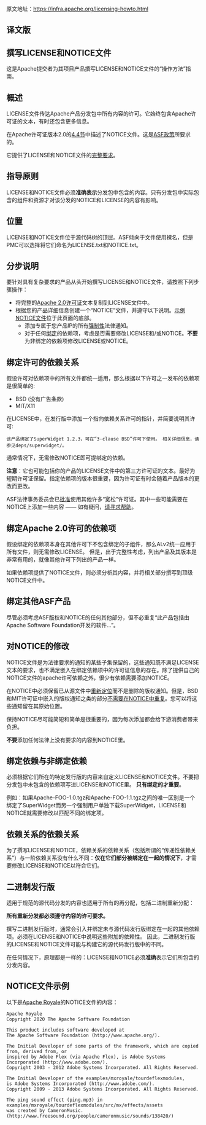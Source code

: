 ###
原文地址：https://infra.apache.org/licensing-howto.html

## 译文版

## 撰写LICENSE和NOTICE文件

这是Apache提交者为其项目产品撰写LICENSE和NOTICE文件的“操作方法”指南。

## 概述

LICENSE文件传达Apache产品分发包中所有内容的许可。它始终包含Apache许可证的文本，有时还包含更多信息。

在Apache许可证版本2.0的[4.4节](https://www.apache.org/licenses/LICENSE-2.0.html#redistribution)中描述了NOTICE文件。这是[ASF政策](https://www.apache.org/legal/src-headers.html#notice)所要求的。

它提供了LICENSE和NOTICE文件的[完整要求](https://www.apache.org/legal/)。

## 指导原则

LICENSE和NOTICE文件必须**准确表示**分发包中包含的内容。只有分发包中实际包含的组件和资源才对该分发的NOTICE和LICENSE的内容有影响。

## 位置
LICENSE和NOTICE文件位于源代码树的顶层。ASF倾向于文件使用裸名，但是PMC可以选择将它们命名为LICENSE.txt和NOTICE.txt。

## 分步说明
要针对具有复杂要求的产品从头开始撰写LICENSE和NOTICE文件，请按照下列步骤操作：

- 将完整的[Apache 2.0许可证](https://www.apache.org/licenses/LICENSE-2.0.txt)文本复制到LICENSE文件中。
- 根据您的产品详细信息创建一个“NOTICE”文件，并遵守以下说明。[示例NOTICE文件](https://infra.apache.org/licensing-howto.html#example-notice)位于此页面的底部。
    * 添加专属于您产品IP的所有[强制性](https://infra.apache.org/licensing-howto.html#mod-notice)法律通知。
    * 对于任何[绑定](https://infra.apache.org/licensing-howto.html#bundled-vs-non-bundled)的依赖项，考虑是否需要修改LICENSE和/或NOTICE。**不要**为非绑定的依赖项修改LICENSE或NOTICE。

## 绑定许可的依赖关系
假设许可对依赖项中的所有文件都统一适用，那么根据以下许可之一发布的依赖项是很简单的:

- BSD (没有广告条款)
- MIT/X11

在LICENSE中，在发行版中添加一个指向依赖关系许可的指针，并简要说明其许可:

```$xslt
该产品绑定了SuperWidget 1.2.3，可在“3-clause BSD”许可下使用。 相关详细信息，请参见deps/superwidget/。
```

通常情况下，无需修改NOTICE即可提绑定的依赖。

**注意**：它也可能包括你的产品的LICENSE文件中的第三方许可证的文本。最好为短期许可证保留。指定依赖项的版本很重要，因为许可证有时会随着产品版本的更改而更改。

ASF法律事务委员会已[批准](https://www.apache.org/legal/resolved.html#category-a)使用其他许多“宽松”许可证。其中一些可能需要在NOTICE上添加一些内容 —— 如有疑问，[请寻求帮助](https://www.apache.org/legal/resolved.html#asking-questions)。

## 绑定Apache 2.0许可的依赖项

假设绑定的依赖项本身在其他许可下不包含绑定的子组件，那么ALv2统一应用于所有文件，则无需修改LICENSE。 但是，出于完整性考虑，列出产品及其版本是非常有用的，就像其他许可下列出的产品一样。

如果依赖项提供了NOTICE文件，则必须分析其内容，并将相关部分撰写到顶级NOTICE文件中。

## 绑定其他ASF产品

尽管必须考虑ASF版权和NOTICE的任何其他部分，但不必重复“此产品包括由Apache Software Foundation开发的软件...”。

## 对NOTICE的修改

NOTICE文件是为法律要求的通知的某些子集保留的，这些通知既不满足LICENSE文本的要求，也不满足嵌入在绑定依赖项中的许可证信息的存在。除了提供自己的NOTICE文件的apache许可依赖之外，很少有依赖需要添加NOTICE。

在NOTICE中必须保留已从源文件中[重新定位](https://www.apache.org/legal/src-headers.html#headers)而不是删除的版权通知。但是，BSD和MIT许可证中嵌入的版权通知之类的部分[不需要在NOTICE中重复](https://issues.apache.org/jira/browse/LEGAL-59)。您可以将这些通知留在其原始位置。

保持NOTICE尽可能简短和简单是很重要的，因为每次添加都会给下游消费者带来负担。

**不要**添加任何法律上没有要求的内容到NOTICE里。

## 绑定依赖与非绑定依赖

必须根据它们所在的特定发行版的内容来自定义LICENSE和NOTICE文件。不要把分发包中未包含的依赖项写进LICENSE和NOTICE里。 **只有绑定的才重要**。

例如：如果Apache-FOO-1.0.tgz和Apache-FOO-1.1.tgz之间的唯一区别是一个绑定了SuperWidget而另一个强制用户单独下载SuperWidget，LICENSE和NOTICE就需要修改以匹配不同的绑定项。

## 依赖关系的依赖关系

为了撰写LICENSE和NOTICE，依赖关系的依赖关系（包括所谓的“传递性依赖关系”）与一阶依赖关系没有什么不同：**仅在它们部分被绑定在一起的情况下**，才需要修改LICENSE和NOTICE以符合它们。

## 二进制发行版

适用于规范的源代码分发的内容也适用于所有的再分配，包括二进制重新分配：

**所有重新分发都必须遵守内容的许可要求。**

撰写二进制发行版时，通常会引入并绑定未与源代码发行版绑定在一起的其他依赖项。必须在LICENSE和NOTICE中说明这些附加的依赖性。 因此，二进制发行版的LICENSE和NOTICE文件可能与构建它的源代码发行版中的不同。

在任何情况下，原理都是一样的：LICENSE和NOTICE必须**准确**表示它们所包含的分发内容。

## NOTICE文件示例

以下是[Apache Royale](https://royale.apache.org/)的NOTICE文件的内容：

```aidl
Apache Royale
Copyright 2020 The Apache Software Foundation

This product includes software developed at
The Apache Software Foundation (http://www.apache.org/).

The Initial Developer of some parts of the framework, which are copied from, derived from, or
inspired by Adobe Flex (via Apache Flex), is Adobe Systems Incorporated (http://www.adobe.com/).
Copyright 2003 - 2012 Adobe Systems Incorporated. All Rights Reserved.

The Initial Developer of the examples/mxroyale/tourdeflexmodules, 
is Adobe Systems Incorporated (http://www.adobe.com/).
Copyright 2009 - 2013 Adobe Systems Incorporated. All Rights Reserved.

The ping sound effect (ping.mp3) in 
examples/mxroyale/tourdeflexmodules/src/mx/effects/assets
was created by CameronMusic. (http://www.freesound.org/people/cameronmusic/sounds/138420/)
```